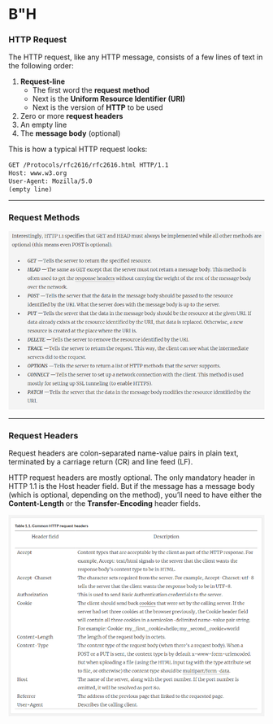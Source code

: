 # B"H


### HTTP Request

The HTTP request, like any HTTP message, consists of a few lines of text in the following order:

1.  **Request-line**
    - The first word the **request method** 
    - Next is the **Uniform Resource Identifier (URI)** 
    - Next is the version of **HTTP** to be used
2.  Zero or more **request headers**
3.  An empty line
4.  The **message body** (optional)

This is how a typical HTTP request looks:

```http
GET /Protocols/rfc2616/rfc2616.html HTTP/1.1
Host: www.w3.org
User-Agent: Mozilla/5.0
(empty line)
```

---

### Request Methods

![](img/request-methods.png)


---

### Request Headers

Request headers are colon-separated name-value pairs in plain text, terminated by a carriage return (CR) and line feed (LF).

HTTP request headers are mostly optional. The only mandatory header in HTTP 1.1 is the Host header field. But if the message has a message body (which is optional, depending on the method), you’ll need to have either the **Content-Length** or the **Transfer-Encoding** header fields. 

![](img/request-headers.png)